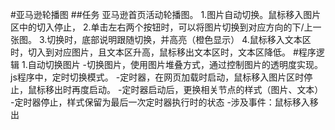 #亚马逊轮播图
##任务
亚马逊首页活动轮播图。
1.图片自动切换。鼠标移入图片区中的切入停止，
2.单击左右两个按钮时，可以将图片切换到对应方向的下/上一张图。
3.切换时，底部说明跟随切换，并高亮（橙色显示）
4.鼠标移入文本区时，切入到对应图片，且文本区升高，鼠标移出文本区时，文本区降低。
#程序逻辑
1.自动切换图片
-切换图片，使用图片堆叠方式，通过控制图片的透明度实现。js程序中，定时切换模式。
-定时器，在网页加载时启动，鼠标移入图片区时停止，鼠标移出时再度启动。
-定时器启动后，更换相关节点的样式（图片、文本）
-定时器停止，样式保留为最后一次定时器执行时的状态
-涉及事件：鼠标移入移出